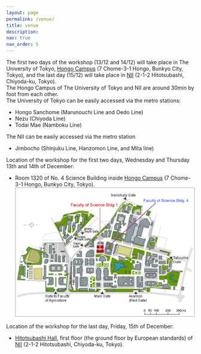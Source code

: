 ```yaml
---
layout: page
permalink: /venue/
title: venue
description:
nav: true
nav_order: 5
---
```


The first two days of the workshop (13/12 and 14/12) will take place in The University of Tokyo, [Hongo Campus](https://www.u-tokyo.ac.jp/en/whyutokyo/hongo_index.html#) (7 Chome-3-1 Hongo, Bunkyo City, Tokyo), and the last day (15/12) will take place in [NII](https://www.nii.ac.jp/en/about/access/) (2-1-2 Hitotsubashi, Chiyoda-ku, Tokyo).
<br>
The Hongo Campus of The University of Tokyo and NII are around 30min by foot from each other.
<br>
The University of Tokyo can be easily accessed via the metro stations:
- Hongo Sanchome (Marunouchi Line and Oedo Line)
- Nezu (Chiyoda Line)
- Todai Mae (Namboku Line)

The NII can be easily accessed via the metro station
- Jimbocho (Shinjuku Line, Hanzomon Line, and Mita line)

Location of the workshop for the first two days, Wednesday and Thursday 13th and 14th of December:<br>
- Room 1320 of No. 4 Science Building inside [Hongo Campus](https://www.u-tokyo.ac.jp/en/whyutokyo/hongo_index.html#) (7 Chome-3-1 Hongo, Bunkyo City, Tokyo). <br>
 ![map_todai](/assets/img/map_todai.jpg)


Location of the workshop for the last day, Friday, 15th of December:<br>
- [Hitotsubashi Hall]((http://www.hit-u.ac.jp/hall/accessen.html)), first floor (the ground floor by European standards) of [NII](https://www.nii.ac.jp/en/about/access/) (2-1-2 Hitotsubashi, Chiyoda-ku, Tokyo).




